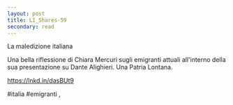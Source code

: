 ```yaml
---
layout: post
title: LI_Shares-59
secondary: read
---
```


La maledizione italiana 

Una bella riflessione di Chiara Mercuri sugli emigranti attuali all'interno della sua presentazione su Dante Alighieri. Una Patria Lontana.

https://lnkd.in/dasBUt9

#italia #emigranti 
,
